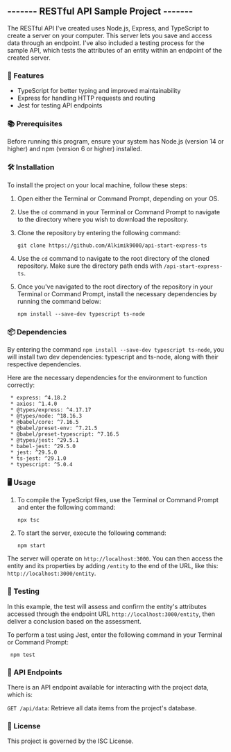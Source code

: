 ## ------- RESTful API Sample Project ------- ##

The RESTful API I've created uses Node.js, Express, and TypeScript to create a server on your computer. This server lets you save and access data through an endpoint. I've also included a testing process for the sample API, which tests the attributes of an entity within an endpoint of the created server.

### 🚀 Features ###

- TypeScript for better typing and improved maintainability
- Express for handling HTTP requests and routing
- Jest for testing API endpoints

### 📚 Prerequisites ###

Before running this program, ensure your system has Node.js (version 14 or higher) and npm (version 6 or higher) installed.

### 🛠 Installation ###

To install the project on your local machine, follow these steps:

1. Open either the Terminal or Command Prompt, depending on your OS.

2. Use the `cd` command in your Terminal or Command Prompt to navigate to the directory where you wish to download the repository.

3. Clone the repository by entering the following command:
     
     ```
     git clone https://github.com/Alkimik9000/api-start-express-ts
     ```
     
4. Use the `cd` command to navigate to the root directory of the cloned repository. Make sure the directory path ends with `/api-start-express-ts`.

5. Once you've navigated to the root directory of the repository in your Terminal or Command Prompt, install the necessary dependencies by running the command below:

    ```
    npm install --save-dev typescript ts-node
    ``` 
### 📦 Dependencies ###

By entering the command `npm install --save-dev typescript ts-node`, you will install two dev dependencies: typescript and ts-node, along with their respective dependencies.

Here are the necessary dependencies for the environment to function correctly:

     * express: ^4.18.2
     * axios: ^1.4.0
     * @types/express: ^4.17.17
     * @types/node: ^18.16.3
     * @babel/core: ^7.16.5
     * @babel/preset-env: ^7.21.5
     * @babel/preset-typescript: ^7.16.5
     * @types/jest: ^29.5.1
     * babel-jest: ^29.5.0
     * jest: ^29.5.0
     * ts-jest: ^29.1.0
     * typescript: ^5.0.4

### 🖥 Usage ###

1. To compile the TypeScript files, use the Terminal or Command Prompt and enter the following command:

     
     ```
     npx tsc
     ```


2. To start the server, execute the following command:

     ```
     npm start
     ```

The server will operate on `http://localhost:3000`. You can then access the entity and its properties by adding `/entity` to the end of the URL, like this: `http://localhost:3000/entity`.

### 🧪 Testing ###

In this example, the test will assess and confirm the entity's attributes accessed through the endpoint URL `http://localhost:3000/entity`, then deliver a conclusion based on the assessment.

To perform a test using Jest, enter the following command in your Terminal or Command Prompt:

     npm test

### 🔗 API Endpoints ###

There is an API endpoint available for interacting with the project data, which is:

`GET /api/data`: Retrieve all data items from the project's database.

### 📄 License ###

This project is governed by the ISC License.
